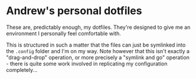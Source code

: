 # Andrew's personal dotfiles

These are, predictably enough, my dotfiles. They're designed to give me an environment I personally feel comfortable with.

This is structured in such a matter that the files can just be symlinked into the `.config` folder and I'm on my way. Note however that this isn't exactly a "drag-and-drop" operation, or more precisely a "symlink and go" operation - there is quite some work involved in replicating my configuration completely...